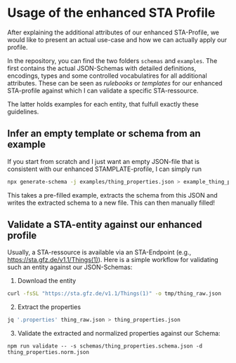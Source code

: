 # Usage of the enhanced STA Profile
After explaining the additional attributes of our enhanced STA-Profile, we would like to present an actual use-case and how we can actually apply our profile. 

In the repository, you can find the two folders `schemas` and `examples`. The first contains the actual JSON-Schemas with detailed definitions, encodings, types and some controlled vocabulatires for all additional attributes. These can be seen as *rulebooks* or *templates* for our enhanced STA-profile against which I can validate a specific STA-ressource.

The latter holds examples for each entity, that fulfull exactly these guidelines.

## Infer an empty template or schema from an example

If you start from scratch and I just want an empty JSON-file that is consistent with our enhanced STAMPLATE-profile, I can simply run

```BASH
npx generate-schema -j examples/thing_properties.json > example_thing_properties.schema.json
```

This takes a pre-filled example, extracts the schema from this JSON and writes the extracted schema to a new file. This can then manually filled!

## Validate a STA-entity against our enhanced profile

Usually, a STA-ressource is available via an STA-Endpoint (e.g., https://sta.gfz.de/v1.1/Things(1)). Here is a simple workflow for validating such an entity against our JSON-Schemas:

1. Download the entity 

```BASH
curl -fsSL "https://sta.gfz.de/v1.1/Things(1)" -o tmp/thing_raw.json
```

2. Extract the properties

```BASH
jq '.properties' thing_raw.json > thing_properties.json
```

3. Validate the extracted and normalized properties against our Schema:

```
npm run validate -- -s schemas/thing_properties.schema.json -d thing_properties.norm.json
```
